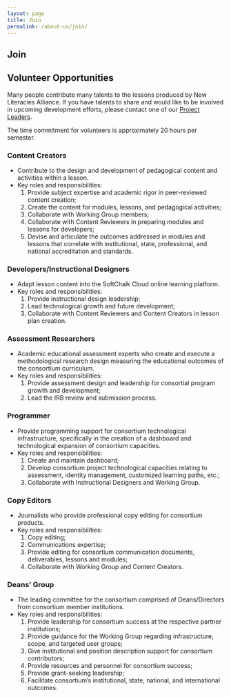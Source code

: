 ```yaml
---
layout: page
title: Join
permalink: /about-us/join/
---
```


## Join
<div class="entry-content" itemprop="articleBody">
    <div class="title">
        <h2>Volunteer Opportunities</h2>
    </div>
    <div class="contentbox">
        <p>
            Many people contribute many talents to the lessons produced by New Literacies Alliance. If you have talents to share and would like to be involved in upcoming development efforts, please contact one of our <a href="https://newliteraciesalliance.org/about-us/">Project Leaders</a>.
        </p>
        <p>The time commitment for volunteers is approximately 20 hours per semester.</p>
        <h3>Content Creators</h3>
        <ul>
            <li>Contribute to the design and development of pedagogical content and activities within a lesson.</li>
            <li>
                Key roles and responsibilities:
                <ol>
                    <li>Provide subject expertise and academic rigor in peer-reviewed content creation;</li>
                    <li>Create the content for modules, lessons, and pedagogical activities;</li>
                    <li>Collaborate with Working Group members;</li>
                    <li>Collaborate with Content Reviewers in preparing modules and lessons for developers;</li>
                    <li>Devise and articulate the outcomes addressed in modules and lessons that correlate with institutional, state, professional, and national accreditation and standards.</li>
                </ol>
            </li>
        </ul>
        <h3>Developers/Instructional Designers</h3>
        <ul>
            <li>Adapt lesson content into the SoftChalk Cloud online learning platform.</li>
            <li>
                Key roles and responsibilities:
                <ol>
                    <li>Provide instructional design leadership;</li>
                    <li>Lead technological growth and future development;</li>
                    <li>Collaborate with Content Reviewers and Content Creators in lesson plan creation.</li>
                </ol>
            </li>
        </ul>
        <h3>Assessment Researchers</h3>
        <ul>
            <li>Academic educational assessment experts who create and execute a methodological research design measuring the educational outcomes of the consortium curriculum.</li>
            <li>
                Key roles and responsibilities:
                <ol>
                    <li>Provide assessment design and leadership for consortial program growth and development;</li>
                    <li>Lead the IRB review and submission process.</li>
                </ol>
            </li>
        </ul>
        <h3>Programmer</h3>
        <ul>
            <li>Provide programming support for consortium technological infrastructure, specifically in the creation of a dashboard and technological expansion of consortium capacities.</li>
            <li>
                Key roles and responsibilities:
                <ol>
                    <li>Create and maintain dashboard;</li>
                    <li>Develop consortium project technological capacities relating to assessment, identity management, customized learning paths, etc.;</li>
                    <li>Collaborate with Instructional Designers and Working Group.</li>
                </ol>
            </li>
        </ul>
        <h3>Copy Editors</h3>
        <ul>
            <li>Journalists who provide professional copy editing for consortium products.</li>
            <li>
                Key roles and responsibilities:
                <ol>
                    <li>Copy editing;</li>
                    <li>Communications expertise;</li>
                    <li>Provide editing for consortium communication documents, deliverables, lessons and modules;</li>
                    <li>Collaborate with Working Group and Content Creators.</li>
                </ol>
            </li>
        </ul>
        <h3>Deans’ Group</h3>
        <ul>
            <li>The leading committee for the consortium comprised of Deans/Directors from consortium member institutions.</li>
            <li>
                Key roles and responsibilities:
                <ol>
                    <li>Provide leadership for consortium success at the respective partner institutions;</li>
                    <li>Provide guidance for the Working Group regarding infrastructure, scope, and targeted user groups;</li>
                    <li>Give institutional and position description support for consortium contributors;</li>
                    <li>Provide resources and personnel for consortium success;</li>
                    <li>Provide grant-seeking leadership;</li>
                    <li>Facilitate consortium’s institutional, state, national, and international outcomes.</li>
                </ol>
            </li>
        </ul>
    </div>
</div>
